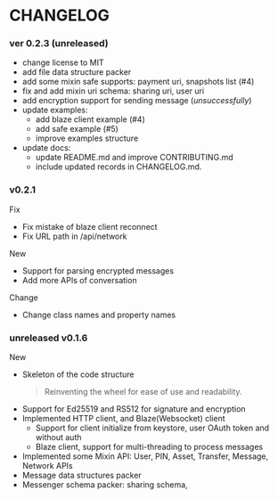 # CHANGELOG

### ver 0.2.3 (unreleased)

- change license to MIT
- add file data structure packer
- add some mixin safe supports: payment uri, snapshots list (#4)
- fix and add mixin uri schema: sharing uri, user uri
- add encryption support for sending message (*unsuccessfully*)
- update examples:
  - add blaze client example (#4)
  - add safe example (#5)
  - improve examples structure
- update docs:
  - update README.md and improve CONTRIBUTING.md
  - include updated records in CHANGELOG.md.


### v0.2.1

Fix

- Fix mistake of blaze client reconnect
- Fix URL path in /api/network

New

- Support for parsing encrypted messages
- Add more APIs of conversation

Change

- Change class names and property names

### unreleased v0.1.6

New

- Skeleton of the code structure
  > Reinventing the wheel for ease of use and readability.
- Support for Ed25519 and RS512 for signature and encryption
- Implemented HTTP client, and Blaze(Websocket) client
  - Support for client initialize from keystore, user OAuth token and without auth
  - Blaze client, support for multi-threading to process messages
- Implemented some Mixin API: User, PIN, Asset, Transfer, Message, Network APIs
- Message data structures packer
- Messenger schema packer: sharing schema,
